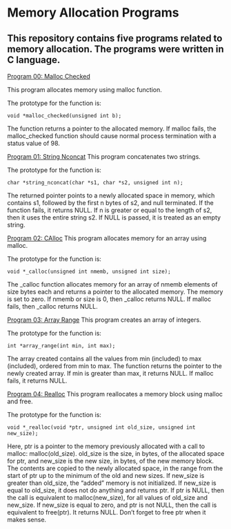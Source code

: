 # Memory Allocation Programs

## **This repository contains five programs related to memory allocation. The programs were written in C language.**

[Program 00: Malloc Checked](https://github.com/ehabsmh/alx-low_level_programming/blob/main/0x0C-more_malloc_free/0-malloc_checked.c)

This program allocates memory using malloc function. 

The prototype for the function is:
```
void *malloc_checked(unsigned int b);
```
The function returns a pointer to the allocated memory. If malloc fails, the malloc_checked function should cause normal process termination with a status value of 98.


[Program 01: String Nconcat](https://github.com/ehabsmh/alx-low_level_programming/blob/main/0x0C-more_malloc_free/1-string_nconcat.c)
This program concatenates two strings.

The prototype for the function is:
```
char *string_nconcat(char *s1, char *s2, unsigned int n);
```

The returned pointer points to a newly allocated space in memory, which contains s1, followed by the first n bytes of s2, and null terminated. If the function fails, it returns NULL. If n is greater or equal to the length of s2, then it uses the entire string s2. If NULL is passed, it is treated as an empty string.

[Program 02: CAlloc](https://github.com/ehabsmh/alx-low_level_programming/blob/main/0x0C-more_malloc_free/2-calloc.c)
This program allocates memory for an array using malloc.

The prototype for the function is:
```
void *_calloc(unsigned int nmemb, unsigned int size);
```

The _calloc function allocates memory for an array of nmemb elements of size bytes each and returns a pointer to the allocated memory. The memory is set to zero. If nmemb or size is 0, then _calloc returns NULL. If malloc fails, then _calloc returns NULL.

[Program 03: Array Range](https://github.com/ehabsmh/alx-low_level_programming/blob/main/0x0C-more_malloc_free/3-array_range.c)
This program creates an array of integers.

The prototype for the function is:
```
int *array_range(int min, int max);
```

The array created contains all the values from min (included) to max (included), ordered from min to max. The function returns the pointer to the newly created array. If min is greater than max, it returns NULL. If malloc fails, it returns NULL.

[Program 04: Realloc](https://github.com/ehabsmh/alx-low_level_programming/blob/main/0x0C-more_malloc_free/100-realloc.c)
This program reallocates a memory block using malloc and free.

The prototype for the function is:
```
void *_realloc(void *ptr, unsigned int old_size, unsigned int new_size);
```

Here, ptr is a pointer to the memory previously allocated with a call to malloc: malloc(old_size). old_size is the size, in bytes, of the allocated space for ptr, and new_size is the new size, in bytes, of the new memory block. The contents are copied to the newly allocated space, in the range from the start of ptr up to the minimum of the old and new sizes. If new_size is greater than old_size, the “added” memory is not initialized. If new_size is equal to old_size, it does not do anything and returns ptr. If ptr is NULL, then the call is equivalent to malloc(new_size), for all values of old_size and new_size. If new_size is equal to zero, and ptr is not NULL, then the call is equivalent to free(ptr). It returns NULL. Don’t forget to free ptr when it makes sense.
